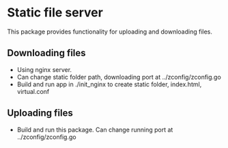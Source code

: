 # Static file server
This package provides functionality for uploading and downloading files.

## Downloading files
* Using nginx server.
* Can change static folder path, downloading port at ../zconfig/zconfig.go
* Build and run app in ./init_nginx to create static folder, index.html, virtual.conf 

## Uploading files
* Build and run this package. Can change running port at ../zconfig/zconfig.go

